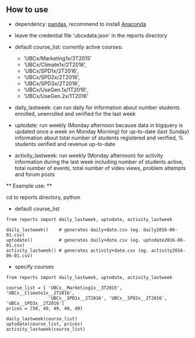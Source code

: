 ## How to use

- dependency: [pandas](https://github.com/pydata/pandas), recommend to install [Anaconda](https://www.continuum.io/downloads)

- leave the credential file 'ubcxdata.json' in the reports directory

- default course_list: currently active courses:
  - 'UBCx/Marketing1x/3T2015'
  - 'UBCx/Climate1x/2T2016',
  - 'UBCx/SPD1x/2T2016',
  - 'UBCx/SPD2x/2T2016',
  - 'UBCx/SPD3x/2T2016',
  - 'UBCx/UseGen.1x/1T2016',
  - 'UBCx/UseGen.2x/1T2016'


- daily_lastweek: can run daily for information about number students enrolled, unenrolled and verified for the last week

- uptodate: run weekly (Monday afternoon because data in bigquery is updated once a week on Monday Morning) for up-to-date (last Sunday) information about total number of students registered and verified, % students verified and revenue up-to-date

- activity_lastweek: run weekly (Monday afternoon) for activity information during the last week including number of students active, total number of events, total number of video views, problem attempts and forum posts

** Example use: **

cd to reports directory, python

- default course_list

~~~~
from reports import daily_lastweek, uptodate, activity_lastweek

daily_lastweek()    # generates daily+date.csv (eg. daily2016-06-01.csv)
uptodate()          # generates daily+date.csv (eg. uptodate2016-06-01.csv)
activity_lastweek() # generates activity+date.csv (eg. activity2016-06-01.csv)
~~~~
- specify courses

~~~~
from reports import daily_lastweek, uptodate, activity_lastweek

course_list = [ 'UBCx__Marketing1x__3T2015',  'UBCx__Climate1x__2T2016',
                'UBCx__SPD1x__2T2016', 'UBCx__SPD2x__2T2016', 'UBCx__SPD3x__2T2016']
prices = [50, 49, 49, 49, 49]

daily_lastweek(course_list)
uptodate(course_list, prices)
activity_lastweek(course_list)
~~~~

